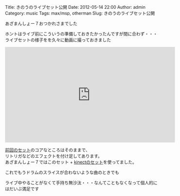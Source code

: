 Title: きのうのライブセット公開
Date: 2012-05-14 22:00
Author: admin
Category: music
Tags: max/msp, otherman
Slug: きのうのライブセット公開

あざまんしょー７おつかれさまでした  

ホントはライブ前にこういうの準備しておきたかったんですが間に合わず・・・  
ライブセットの様子をを久々に動画に撮っておきました

<iframe width="560" height="315" src="http://www.youtube.com/embed/ck2LWPL8soE" frameborder="0" allowfullscreen></iframe>

[前回のセット](http://blog.ca54makske.com/?p=7469)のコアなところはそのままで、  
リトリガなどのエフェクトを付け足してあります。  
あざまんしょー７ではこのセット +
[kinectのセット](http://blog.ca54makske.com/?p=442)を使ってました。

これでもうドラムのスライスが合わないような曲のときでも  

ライブ中やることがなくて手持ち無沙汰・・・なんてこともなくなって個人的にはだいぶ満足です
